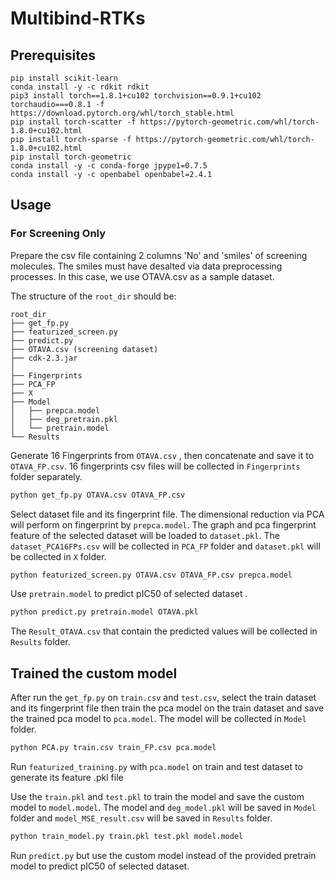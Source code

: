 # Multibind-RTKs
## Prerequisites
```
pip install scikit-learn
conda install -y -c rdkit rdkit
pip3 install torch==1.8.1+cu102 torchvision==0.9.1+cu102 torchaudio===0.8.1 -f https://download.pytorch.org/whl/torch_stable.html
pip install torch-scatter -f https://pytorch-geometric.com/whl/torch-1.8.0+cu102.html
pip install torch-sparse -f https://pytorch-geometric.com/whl/torch-1.8.0+cu102.html
pip install torch-geometric
conda install -y -c conda-forge jpype1=0.7.5
conda install -y -c openbabel openbabel=2.4.1
```
## Usage
### For Screening Only
Prepare the csv file containing 2 columns 'No' and 'smiles' of screening molecules. The smiles must have desalted via data preprocessing processes. In this case, we use OTAVA.csv as a sample dataset.

The structure of the `root_dir` should be:
```
root_dir
├── get_fp.py
├── featurized_screen.py
├── predict.py
├── OTAVA.csv (screening dataset)
├── cdk-2.3.jar
│ 
├── Fingerprints
├── PCA_FP
├── X
├── Model
│   ├── prepca.model 
│   ├── deg_pretrain.pkl  
│   └── pretrain.model
└── Results
```
Generate 16 Fingerprints from ```OTAVA.csv``` , then concatenate and save it to ```OTAVA_FP.csv```. 16 fingerprints csv files will be collected in ```Fingerprints``` folder separately.

```bash
python get_fp.py OTAVA.csv OTAVA_FP.csv
```

Select dataset file and its fingerprint file. The dimensional reduction via PCA will perform on fingerprint by ```prepca.model```.
The graph and pca fingerprint feature of the selected dataset will be loaded to ```dataset.pkl```.
The ```dataset_PCA16FPs.csv``` will be collected in ```PCA_FP``` folder and ```dataset.pkl``` will be collected in ```X``` folder.

```bash
python featurized_screen.py OTAVA.csv OTAVA_FP.csv prepca.model
```
Use ```pretrain.model``` to predict pIC50 of selected dataset .

```bash
python predict.py pretrain.model OTAVA.pkl
```
The ```Result_OTAVA.csv``` that contain the predicted values will be collected in ```Results``` folder.
 
## Trained the custom model
After run the ```get_fp.py``` on ```train.csv``` and ```test.csv```, select the train dataset and its fingerprint file then train the pca model on the train dataset and save the trained pca model to ```pca.model```. The model will be collected in ```Model``` folder.

```bash
python PCA.py train.csv train_FP.csv pca.model
```

Run ```featurized_training.py``` with ```pca.model``` on train and test dataset to generate its feature .pkl file 

Use the ```train.pkl``` and ```test.pkl``` to train the model and save the custom model to ```model.model```. The model and ```deg_model.pkl``` will be saved in ```Model``` folder and ```model_MSE_result.csv``` will be saved in ```Results``` folder. 

```bash
python train_model.py train.pkl test.pkl model.model
```
Run ```predict.py``` but use the custom model instead of the provided pretrain model to predict pIC50 of selected dataset.


